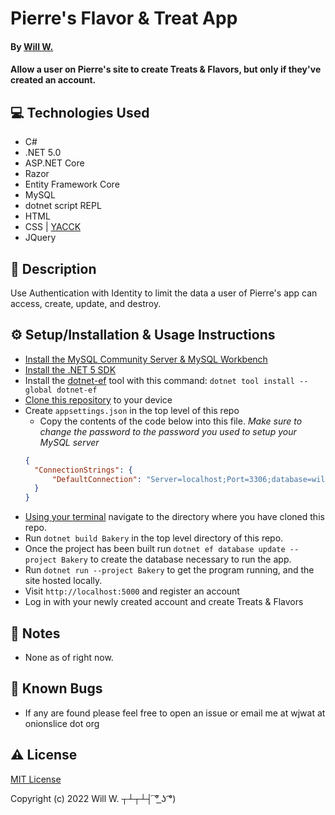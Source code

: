 # Pierre's Flavor & Treat App

#### By [Will W.](https://wjwat.com/)

#### Allow a user on Pierre's site to create Treats & Flavors, but only if they've created an account.

## :computer: Technologies Used

* C#
* .NET 5.0
* ASP.NET Core
* Razor
* Entity Framework Core
* MySQL
* dotnet script REPL
* HTML
* CSS | [YACCK](https://github.com/sphars/yacck)
* JQuery

## :memo: Description

Use Authentication with Identity to limit the data a user of Pierre's app can
access, create, update, and destroy.

## :gear: Setup/Installation & Usage Instructions

- [Install the MySQL Community Server & MySQL Workbench](https://dev.mysql.com/downloads/mysql/)
- [Install the .NET 5 SDK](https://www.learnhowtoprogram.com/c-and-net/getting-started-with-c/installing-c-and-net)
- Install the [dotnet-ef](https://docs.microsoft.com/en-us/ef/core/cli/dotnet) tool with this command: `dotnet tool install --global dotnet-ef`
- [Clone this
  repository](https://docs.github.com/en/repositories/creating-and-managing-repositories/cloning-a-repository)
  to your device
- Create `appsettings.json` in the top level of this repo
  - Copy the contents of the code below into this file. *Make sure to change the password to the password you used to setup your MySQL server*
  ```JSON
  {
    "ConnectionStrings": {
        "DefaultConnection": "Server=localhost;Port=3306;database=will_watkins;uid=root;pwd=<PASSWORD>;"
    }
  }
  ```
- [Using your
  terminal](https://www.freecodecamp.org/news/how-you-can-be-more-productive-right-now-using-bash-29a976fb1ab4/)
  navigate to the directory where you have cloned this repo.
- Run `dotnet build Bakery` in the top level directory of this repo.
- Once the project has been built run `dotnet ef database update --project Bakery` to create the database necessary to run the app.
- Run `dotnet run --project Bakery` to get the program running, and the site hosted locally.
- Visit `http://localhost:5000` and register an account
- Log in with your newly created account and create Treats & Flavors

## :page_facing_up: Notes

- None as of right now.

## :lady_beetle: Known Bugs

* If any are found please feel free to open an issue or email me at wjwat at
  onionslice dot org

## :warning: License

[MIT License](https://opensource.org/licenses/MIT)

Copyright (c) 2022 Will W. ┬┴┬┴┤ ͠° ͟ʖ ͡°)
